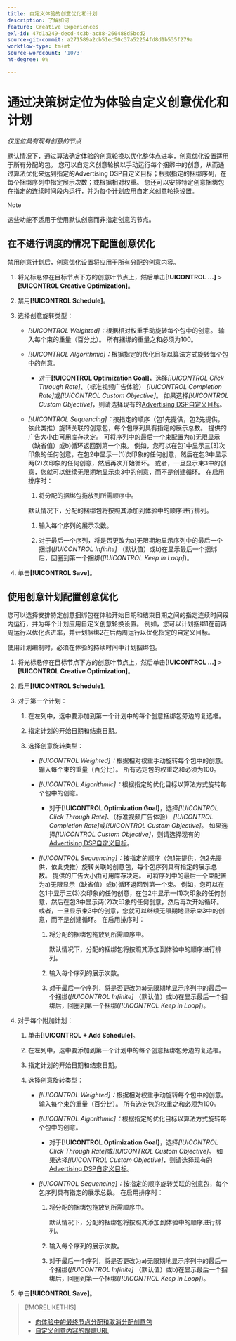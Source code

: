 ```yaml
---
title: 自定义体验的创意优化和计划
description: 了解如何
feature: Creative Experiences
exl-id: 47d1a249-decd-4c3b-ac88-260488d5bcd2
source-git-commit: a271589a2cb51ec50c37a52254fd8d1b535f279a
workflow-type: tm+mt
source-wordcount: '1073'
ht-degree: 0%

---
```


# 通过决策树定位为体验自定义创意优化和计划

*仅定位具有现有创意的节点*

默认情况下，通过算法确定体验的创意轮换以优化整体点进率，创意优化设置适用于所有分配的包。 您可以自定义创意轮换以手动运行每个捆绑中的创意，从而通过算法优化来达到指定的Advertising DSP自定义目标；根据指定的捆绑序列，在每个捆绑序列中指定展示次数；或根据相对权重。 您还可以安排特定创意捆绑包在指定的连续时间段内运行，并为每个计划应用自定义创意轮换设置。

>[!NOTE]
>
>这些功能不适用于使用默认创意而非指定创意的节点。

## 在不进行调度的情况下配置创意优化

禁用创意计划后，创意优化设置将应用于所有分配的创意内容。

1. 将光标悬停在目标节点下方的创意叶节点上，然后单击&#x200B;**[!UICONTROL ...]** > **[!UICONTROL Creative Optimization]**。

1. 禁用&#x200B;**[!UICONTROL Schedule]**。

1. 选择创意旋转类型：

   * *[!UICONTROL Weighted]：*&#x200B;根据相对权重手动旋转每个包中的创意。 输入每个束的重量（百分比）。 所有捆绑的重量之和必须为100。

   * *[!UICONTROL Algorithmic]：*&#x200B;根据指定的优化目标以算法方式旋转每个包中的创意。

      * 对于&#x200B;**[!UICONTROL Optimization Goal]**，选择&#x200B;*[!UICONTROL Click Through Rate]*、（标准视频广告体验） *[!UICONTROL Completion Rate]*&#x200B;或&#x200B;*[!UICONTROL Custom Objective]*。  如果选择&#x200B;*[!UICONTROL Custom Objective]*，则请选择现有的[Advertising DSP自定义目标](/help/dsp/optimization/custom-goal.md)。

   * *[!UICONTROL Sequencing]：*&#x200B;按指定的顺序（包1先提供，包2先提供，依此类推）旋转关联的创意包，每个包序列具有指定的展示总数。 提供的广告大小由可用库存决定。 可将序列中的最后一个束配置为a\)无限显示（缺省值）或b\)循环返回到第一个束。 例如，您可以在包1中显示三(3)次印象的任何创意，在包2中显示一(1)次印象的任何创意，然后在包3中显示两(2)次印象的任何创意，然后再次开始循环。 或者，一旦显示束3中的创意，您就可以继续无限期地显示束3中的创意，而不是创建循环。 在启用排序时：

      1. 将分配的捆绑包拖放到所需顺序中。

     默认情况下，分配的捆绑包将按照其添加到体验中的顺序进行排列。

      1. 输入每个序列的展示次数。

      1. 对于最后一个序列，将是否更改为a\)无限期地显示序列中的最后一个捆绑(*[!UICONTROL Infinite]* （默认值）或b\)在显示最后一个捆绑后，回圈到第一个捆绑(*[!UICONTROL Keep in Loop]*)。

1. 单击&#x200B;**[!UICONTROL Save]**。

## 使用创意计划配置创意优化

您可以选择安排特定创意捆绑包在体验开始日期和结束日期之间的指定连续时间段内运行，并为每个计划应用自定义创意轮换设置。 例如，您可以计划捆绑1在前两周运行以优化点进率，并计划捆绑2在后两周运行以优化指定的自定义目标。

使用计划编制时，必须在体验的持续时间中计划捆绑包。

1. 将光标悬停在目标节点下方的创意叶节点上，然后单击&#x200B;**[!UICONTROL ...]** > **[!UICONTROL Creative Optimization]**。

1. 启用&#x200B;**[!UICONTROL Schedule]**。

1. 对于第一个计划：

   1. 在左列中，选中要添加到第一个计划中的每个创意捆绑包旁边的复选框。

   1. 指定计划的开始日期和结束日期。

   1. 选择创意旋转类型：

      * *[!UICONTROL Weighted]：*&#x200B;根据相对权重手动旋转每个包中的创意。 输入每个束的重量（百分比）。 所有选定包的权重之和必须为100。

      * *[!UICONTROL Algorithmic]：*&#x200B;根据指定的优化目标以算法方式旋转每个包中的创意。

         * 对于&#x200B;**[!UICONTROL Optimization Goal]**，选择&#x200B;*[!UICONTROL Click Through Rate]*、（标准视频广告体验） *[!UICONTROL Completion Rate]*&#x200B;或&#x200B;*[!UICONTROL Custom Objective]*。  如果选择&#x200B;*[!UICONTROL Custom Objective]*，则请选择现有的[Advertising DSP自定义目标](/help/dsp/optimization/custom-goal.md)。

      * *[!UICONTROL Sequencing]：*&#x200B;按指定的顺序（包1先提供，包2先提供，依此类推）旋转关联的创意包，每个包序列具有指定的展示总数。 提供的广告大小由可用库存决定。 可将序列中的最后一个束配置为a\)无限显示（缺省值）或b\)循环返回到第一个束。 例如，您可以在包1中显示三(3)次印象的任何创意，在包2中显示一(1)次印象的任何创意，然后在包3中显示两(2)次印象的任何创意，然后再次开始循环。 或者，一旦显示束3中的创意，您就可以继续无限期地显示束3中的创意，而不是创建循环。 在启用排序时：

         1. 将分配的捆绑包拖放到所需顺序中。

            默认情况下，分配的捆绑包将按照其添加到体验中的顺序进行排列。

         1. 输入每个序列的展示次数。

         1. 对于最后一个序列，将是否更改为a\)无限期地显示序列中的最后一个捆绑(*[!UICONTROL Infinite]* （默认值）或b\)在显示最后一个捆绑后，回圈到第一个捆绑(*[!UICONTROL Keep in Loop]*)。

1. 对于每个附加计划：

   1. 单击&#x200B;**[!UICONTROL + Add Schedule]**。

   1. 在左列中，选中要添加到第一个计划中的每个创意捆绑包旁边的复选框。

   1. 指定计划的开始日期和结束日期。

   1. 选择创意旋转类型：

      * *[!UICONTROL Weighted]：*&#x200B;根据相对权重手动旋转每个包中的创意。 输入每个束的重量（百分比）。 所有选定包的权重之和必须为100。

      * *[!UICONTROL Algorithmic]：*&#x200B;根据指定的优化目标以算法方式旋转每个包中的创意。

         * 对于&#x200B;**[!UICONTROL Optimization Goal]**，选择&#x200B;*[!UICONTROL Click Through Rate]*&#x200B;或&#x200B;*[!UICONTROL Custom Objective]*。  如果选择&#x200B;*[!UICONTROL Custom Objective]*，则请选择现有的[Advertising DSP自定义目标](/help/dsp/optimization/custom-goal.md)。

      * *[!UICONTROL Sequencing]：*&#x200B;按指定的顺序旋转关联的创意包，每个包序列具有指定的展示总数。 在启用排序时：

         1. 将分配的捆绑包拖放到所需顺序中。

            默认情况下，分配的捆绑包将按照其添加到体验中的顺序进行排列。

         1. 输入每个序列的展示次数。

         1. 对于最后一个序列，将是否更改为a\)无限期地显示序列中的最后一个捆绑(*[!UICONTROL Infinite]* （默认值）或b\)在显示最后一个捆绑后，回圈到第一个捆绑(*[!UICONTROL Keep in Loop]*)。

1. 单击&#x200B;**[!UICONTROL Save]**。

>[!MORELIKETHIS]
>
>* [向体验中的最终节点分配和取消分配创意包](/help/creative/experiences/experience-assign-creative-bundles.md)
>* [自定义创意内容的跟踪URL](/help/creative/experiences/experience-tracking-urls-targeting.md)
